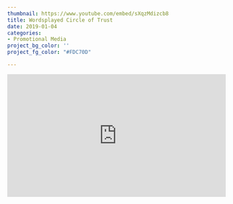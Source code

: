 ```yaml
---
thumbnail: https://www.youtube.com/embed/sXqzMdizcb8
title: Wordsplayed Circle of Trust
date: 2019-01-04
categories:
- Promotional Media
project_bg_color: ''
project_fg_color: "#FDC70D"

---
```

<div style="position: relative; padding-bottom: 56.25%; height: 0;" class="videoWrapper"> <iframe style="position: absolute; top: 0; left: 0; width: 100%; height: 100%;" src="https://www.youtube.com/embed/sXqzMdizcb8" frameborder="0" allow="accelerometer; autoplay; encrypted-media; gyroscope; picture-in-picture" allowfullscreen></iframe> </div>